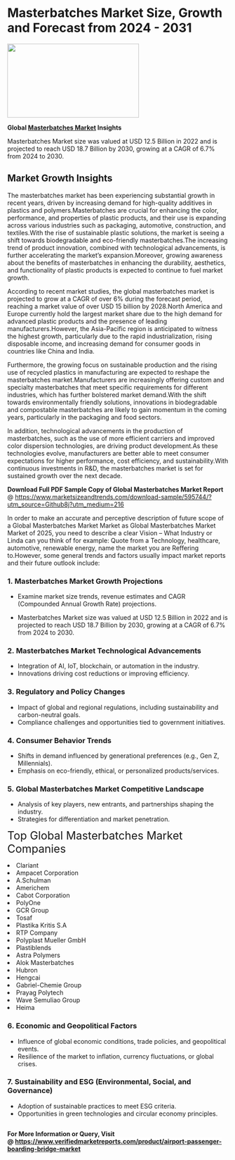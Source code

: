 <H1>Masterbatches Market Size, Growth and Forecast from 2024 - 2031</H1><img class="aligncenter size-medium wp-image-584254" src="https://thirdeyenews.in/wp-content/uploads/2024/09/Global-Market-Research-300x168.jpeg" alt="" width="300" height="168" /><p><strong>Global&nbsp;<a href="https://www.marketsizeandtrends.com/download-sample/595744/?utm_source=Github8j?utm_medium=216">Masterbatches Market</a> Insights</strong></p><p>Masterbatches Market size was valued at USD 12.5 Billion in 2022 and is projected to reach USD 18.7 Billion by 2030, growing at a CAGR of 6.7% from 2024 to 2030.</p><p><h2>Market Growth Insights</h2> <p>The masterbatches market has been experiencing substantial growth in recent years, driven by increasing demand for high-quality additives in plastics and polymers.Masterbatches are crucial for enhancing the color, performance, and properties of plastic products, and their use is expanding across various industries such as packaging, automotive, construction, and textiles.With the rise of sustainable plastic solutions, the market is seeing a shift towards biodegradable and eco-friendly masterbatches.The increasing trend of product innovation, combined with technological advancements, is further accelerating the market’s expansion.Moreover, growing awareness about the benefits of masterbatches in enhancing the durability, aesthetics, and functionality of plastic products is expected to continue to fuel market growth.</p> <p>According to recent market studies, the global masterbatches market is projected to grow at a CAGR of over 6% during the forecast period, reaching a market value of over USD 15 billion by 2028.North America and Europe currently hold the largest market share due to the high demand for advanced plastic products and the presence of leading manufacturers.However, the Asia-Pacific region is anticipated to witness the highest growth, particularly due to the rapid industrialization, rising disposable income, and increasing demand for consumer goods in countries like China and India.</p> <p>Furthermore, the growing focus on sustainable production and the rising use of recycled plastics in manufacturing are expected to reshape the masterbatches market.Manufacturers are increasingly offering custom and specialty masterbatches that meet specific requirements for different industries, which has further bolstered market demand.With the shift towards environmentally friendly solutions, innovations in biodegradable and compostable masterbatches are likely to gain momentum in the coming years, particularly in the packaging and food sectors.</p> <p>In addition, technological advancements in the production of masterbatches, such as the use of more efficient carriers and improved color dispersion technologies, are driving product development.As these technologies evolve, manufacturers are better able to meet consumer expectations for higher performance, cost efficiency, and sustainability.With continuous investments in R&D, the masterbatches market is set for sustained growth over the next decade.</p> <p><span class=""><strong>Download Full PDF Sample Copy of Global Masterbatches Market Report</strong> @ <a href="https://www.marketsizeandtrends.com/download-sample/595744/?utm_source=Github8j?utm_medium=216" target="_blank">https://www.marketsizeandtrends.com/download-sample/595744/?utm_source=Github8j?utm_medium=216</a></span></p><p>In order to make an accurate and perceptive description of future scope of a Global&nbsp;Masterbatches Market Market as Global&nbsp;Masterbatches Market Market of 2025, you need to describe a clear Vision &ndash; What Industry or Linda can you think of for example: Quote from a Technology, healthcare, automotive, renewable energy, name the market you are Reffering to.However, some general trends and factors usually impact market reports and their future outlook include:</p><h3>1.&nbsp;<strong>Masterbatches Market Growth Projections</strong></h3><ul><li>Examine market size trends, revenue estimates and CAGR (Compounded Annual Growth Rate) projections.</li><li><p>Masterbatches Market size was valued at USD 12.5 Billion in 2022 and is projected to reach USD 18.7 Billion by 2030, growing at a CAGR of 6.7% from 2024 to 2030.</p></li></ul><h3>2.&nbsp;<strong>Masterbatches Market Technological Advancements</strong></h3><ul><li>Integration of AI, IoT, blockchain, or automation in the industry.</li><li>Innovations driving cost reductions or improving efficiency.</li></ul><h3>3.&nbsp;<strong>Regulatory and Policy Changes</strong></h3><ul><li>Impact of global and regional regulations, including sustainability and carbon-neutral goals.</li><li>Compliance challenges and opportunities tied to government initiatives.</li></ul><h3>4.&nbsp;<strong>Consumer Behavior Trends</strong></h3><ul><li>Shifts in demand influenced by generational preferences (e.g., Gen Z, Millennials).</li><li>Emphasis on eco-friendly, ethical, or personalized products/services.</li></ul><h3>5.&nbsp;<strong>Global Masterbatches Market Competitive Landscape</strong></h3><ul><li>Analysis of key players, new entrants, and partnerships shaping the industry.</li><li>Strategies for differentiation and market penetration.</li></ul><p data-pm-slice="1 1 []"><span style="color: inherit; font-family: inherit; font-size: 25px;">Top Global Masterbatches Market Companies</span></p><div class="" data-test-id=""><p><li>Clariant</li><li> Ampacet Corporation</li><li> A.Schulman</li><li> Americhem</li><li> Cabot Corporation</li><li> PolyOne</li><li> GCR Group</li><li> Tosaf</li><li> Plastika Kritis S.A</li><li> RTP Company</li><li> Polyplast Mueller GmbH</li><li> Plastiblends</li><li> Astra Polymers</li><li> Alok Masterbatches</li><li> Hubron</li><li> Hengcai</li><li> Gabriel-Chemie Group</li><li> Prayag Polytech</li><li> Wave Semuliao Group</li><li> Heima</li></p></div><h3>6.&nbsp;<strong>Economic and Geopolitical Factors</strong></h3><ul><li>Influence of global economic conditions, trade policies, and geopolitical events.</li><li>Resilience of the market to inflation, currency fluctuations, or global crises.</li></ul><h3>7.&nbsp;<strong>Sustainability and ESG (Environmental, Social, and Governance)</strong></h3><ul><li>Adoption of sustainable practices to meet ESG criteria.</li><li>Opportunities in green technologies and circular economy principles.</li></ul><h2><strong style="font-size: 14px;">For More Information or Query, Visit @&nbsp;</strong><a style="background-color: #ffffff; font-size: 14px;" href="https://www.marketsizeandtrends.com/report/masterbatches-market/" target="_blank">https://www.verifiedmarketreports.com/product/airport-passenger-boarding-bridge-market</a></h2>